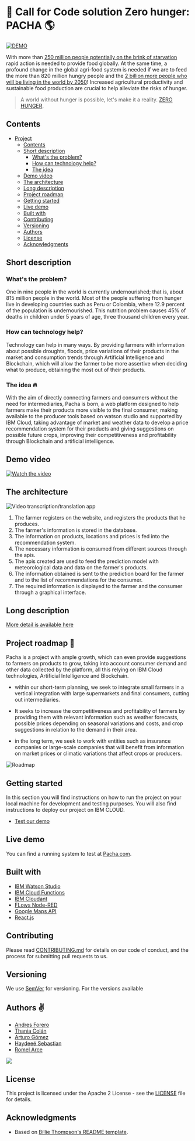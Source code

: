 # :corn: Call for Code solution Zero hunger: PACHA :earth_americas:

[![DEMO](https://img.shields.io/badge/View-Website-blue)](https://haydeeesthefany.github.io/pacha_app_FE/#/inicio)

With more than [250 million people potentially on the brink of starvation](https://www.wfp.org/stories/risk-hunger-pandemic-coronavirus-set-almost-double-acute-hunger-end-2020) rapid action is needed to provide food globally. 
At the same time, a profound change in the global agri-food system is needed if we are to feed the more than 820 million hungry people and the [2 billion more people who will be living in the world by 2050](https://www.un.org/development/desa/en/news/population/world-population-prospects-2019.html)! Increased agricultural productivity and sustainable food production are crucial to help alleviate the risks of hunger.

> A world without hunger is possible, let's make it a reality. [ZERO HUNGER](https://www.un.org/sustainabledevelopment/hunger/).

## Contents

- [Project](#submission-or-project-name)
  - [Contents](#contents)
  - [Short description](#short-description)
    - [What's the problem?](#whats-the-problem)
    - [How can technology help?](#how-can-technology-help)
    - [The idea](#the-idea)
  - [Demo video](#demo-video)
  - [The architecture](#the-architecture)
  - [Long description](#long-description)
  - [Project roadmap](#project-roadmap)
  - [Getting started](#getting-started)
  - [Live demo](#live-demo)
  - [Built with](#built-with)
  - [Contributing](#contributing)
  - [Versioning](#versioning)
  - [Authors](#authors)
  - [License](#license)
  - [Acknowledgments](#acknowledgments)

## Short description

### What's the problem?

One in nine people in the world is currently undernourished; that is, about 815 million people in the world. Most of the people suffering from hunger live in developing countries such as Peru or Colombia, where 12.9 percent of the population is undernourished. This nutrition problem causes 45% of deaths in children under 5 years of age, three thousand children every year.

### How can technology help?

Technology can help in many ways. By providing farmers with information about possible droughts, floods, price variations of their products in the market and consumption trends through Artificial Intelligence and Blockchain, which will allow the farmer to be more assertive when deciding what to produce, obtaining the most out of their products.

### The idea :fire:

With the aim of directly connecting farmers and consumers without the need for intermediaries, Pacha is born, a web platform designed to help farmers make their products more visible to the final consumer, making available to the producer tools based on watson studio and supported by IBM Cloud, taking advantage of market and weather data to develop a price recommendation system for their products and giving suggestions on possible future crops, improving their competitiveness and profitability through Blockchain and artificial intelligence.

## Demo video

[![Watch the video](./images/PachaPich.jpg)](https://youtu.be/bGMUnxtkux8)

## The architecture

![Video transcription/translation app](./images/architecturePACHA.jpg)

1. The farmer registers on the website, and registers the products that he produces.
2. The farmer's information is stored in the database.
3. The information on products, locations and prices is fed into the recommendation system.
4. The necessary information is consumed from different sources through the apis.
5. The apis created are used to feed the prediction model with meteorological data and data on the farmer's products.
6. The information obtained is sent to the prediction board for the farmer and to the list of recommendations for the consumer.
7. The required information is displayed to the farmer and the consumer through a graphical interface. 

## Long description

[More detail is available here](./docs/DESCRIPTION.md)

## Project roadmap :rocket:

Pacha is a project with ample growth, which can even provide suggestions to farmers on products to grow, taking into account consumer demand and other data collected by the platform, all this relying on IBM Cloud technologies, Artificial Intelligence and Blockchain.

- within our short-term planning, we seek to integrate small farmers in a vertical integration with large supermarkets and final consumers,     cutting out intermediaries.

- It seeks to increase the competitiveness and profitability of farmers by providing them with relevant information such as weather forecasts, possible prices depending on seasonal variations and costs, and crop suggestions in relation to the demand in their area.

- in the long term, we seek to work with entities such as insurance companies or large-scale companies that will benefit from information on market prices or climatic variations that affect crops or producers. 

![Roadmap](./images/RoudmapPacha.jpg)

## Getting started

In this section you will find instructions on how to run the project on your local machine for development and testing purposes. You will also find instructions to deploy our project on IBM CLOUD.


- [Test our demo](./pacha_app_Frontend/)

## Live demo

You can find a running system to test at [Pacha.com](https://haydeeesthefany.github.io/pacha_app_FE/#/inicio).

## Built with

- [IBM Watson Studio](https://www.ibm.com/cloud/watson-studio)
- [IBM Cloud Functions](https://cloud.ibm.com/catalog?search=cloud%20functions#search_results)
- [IBM Cloudant](https://cloud.ibm.com/docs/Cloudant?topic=cloudant-getting-started-with-cloudant&mhsrc=ibmsearch_a&mhq=cloudant)
- [FLows Node-RED](https://flows.nodered.org/flow/b5b7d5da14d24e71de447e6aa290937e/in/rekJJdGYekDB)
- [Google Maps API](https://www.google.com/maps/@4.8608817,-74.2531461,15z)
- [React.js](https://es.reactjs.org/)

## Contributing

Please read [CONTRIBUTING.md](CONTRIBUTING.md) for details on our code of conduct, and the process for submitting pull requests to us.

## Versioning

We use [SemVer](http://semver.org/) for versioning. For the versions available

## Authors :v:

* [Andres Forero](https://www.linkedin.com/in/andres-david-forero-martinez/)
* [Thania Colán](https://www.linkedin.com/in/thaniaacp/)
* [Arturo Gómez](https://www.linkedin.com/in/arturo-g%C3%B3mez-carlos-2230671b2/)
* [Haydeeé Sebastian](https://www.linkedin.com/in/haydeeesthefanysebastianmeza/)
* [Romel Arce](https://www.linkedin.com/in/romel-arce-romero/)

<a href="https://github.com/PachaProject/Pacha/graphs/contributors">
  <img src="./images/Authors.png" />
</a>

## License

This project is licensed under the Apache 2 License - see the [LICENSE](LICENSE) file for details.

## Acknowledgments

- Based on [Billie Thompson's README template](https://gist.github.com/PurpleBooth/109311bb0361f32d87a2).
